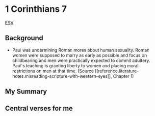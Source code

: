 # 1 Corinthians 7

[ESV](https://www.biblegateway.com/passage/?search=1+Corinthians+7&version=ESV)

## Background
- Paul was undermining Roman mores about human sexuality. Roman women were supposed to marry as early as possible and
  focus on childbearing and men were practically expected to commit adultery. Paul's teaching is granting liberty to
  women and placing moral restrictions on men at that time. (Source [[reference.literature-notes.misreading-scripture-with-western-eyes]], Chapter 1)

## My Summary

## Central verses for me


